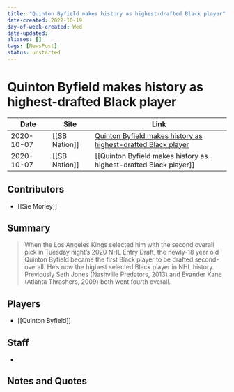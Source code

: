 ```yaml
---
title: "Quinton Byfield makes history as highest-drafted Black player"
date-created: 2022-10-19
day-of-week-created: Wed
date-updated: 
aliases: []
tags: [NewsPost]
status: unstarted
---
```


# Quinton Byfield makes history as highest-drafted Black player

| Date       | Site          | Link                                                                                                                                                                                                                  |
| ---------- | ------------- | --------------------------------------------------------------------------------------------------------------------------------------------------------------------------------------------------------------------- |
| 2020-10-07 | [[SB Nation]] | [Quinton Byfield makes history as highest-drafted Black player](https://www.jewelsfromthecrown.com/2020/10/7/21505155/quinton-byfield-makes-nhl-history-as-highest-drafted-black-player-2020-draft-los-angeles-kings) |
| 2020-10-07 | [[SB Nation]] | [[Quinton Byfield makes history as highest-drafted Black player]]                                                                                                                                                                                                                      |

## Contributors
- [[Sie Morley]]


## Summary
> When the Los Angeles Kings selected him with the second overall pick in Tuesday night’s 2020 NHL Entry Draft, the newly-18 year old Quinton Byfield became the first Black player to be drafted second-overall. He’s now the highest selected Black player in NHL history. Previously Seth Jones (Nashville Predators, 2013) and Evander Kane (Atlanta Thrashers, 2009) both went fourth overall.


## Players
- [[Quinton Byfield]]


## Staff
- 


## Notes and Quotes
> 
